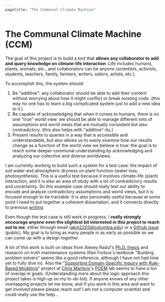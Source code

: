 ```yaml
---
pagetitle: "The Communal Climate Machine"
---
```


The Communal Climate Machine (CCM)
==========================================================================

The goal of this project is to build a tool that **allows any
collaborator to add and query knowledge on climate-life
interaction**. Life includes humans, plants, animals, etc., and
collaborators can be anyone (scientists, activists, students,
teachers, family, farmers, writers, sailors, artists, etc.).

To accomplish this, the system should:

1. Be "additive": any collaborator should be able to add their content
   without worrying about how it might conflict or break existing
   code. (this way no one has to learn a big complicated system just
   to add a new idea to it.)
2. Be capable of acknowledging that when it comes to humans, there is
   no one "true" world view: we should be able to manage different
   sets of assumptions and world views that are mutually consistent
   but also contradictory. (this also helps with "additive"-ity.)
3. Present results to queries in a way that is accessible and
   understandable, but also allows us to easily examine how our
   results change as a function of the world view we believe is true:
   the goal is to reach some deeper communal understanding by
   acknowledging and analyzing our collective and diverse worldviews.

I am currently working to build such a system for a test case: the
impact of soil water and atmospheric dryness on plant function (water
loss, photosynthesis). This is a useful test because it involves
climate-life (plant) interaction, and it is also an area of study with
a lot of contradictory results and uncertainty. So this example case
should really test our ability to encode and analyze contradictory
assumptions and world views, but it is focused enough to be
tractable. It is also personally useful because at some point I need
to put together a coherent dissertation, and it connects directly to
previous [writing](vpd-et.md).

Even though the test case is still work in progress, I **really
strongly encourage anyone even the slightest bit interested in this
project to reach out to me**, either through email
(akm2203@columbia.edu) or a [Github
issue](https://github.com/massma/website/issues/2) (public). My goal
is to bring as many people in as early as possible so we can come up
with a design together.

A lot of this work is built on ideas from Alexey Radul's
[Ph.D. thesis](https://dspace.mit.edu/handle/1721.1/54635) and
research on truth maintenance systems (Ken Forbus's textbook "Building
problem solvers" seems like a good reference, although I have not had
time yet to fully dive in). Also the "[Supporting Domain-Specific
Inquiry with Rule-Based
Modeling](https://sites.google.com/ncsu.edu/poem/projects#h.p_Wk0l1pdCVrrw)"
project at [Chris
Martens](https://sites.google.com/ncsu.edu/cmartens)'s
[POEM](https://sites.google.com/ncsu.edu/poem/home) lab seems to have
a ton of overlap in goals. (Understanding more about the logic
approach this project takes is high up on my to-do list). If anyone
knows of any other overlapping projects let me know, and if you work
in this area and want to get involved please please reach out! I am
not a computer scientist and could really use the help...
